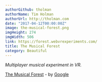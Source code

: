 ```yaml
---
authorGithub: tholman
authorName: Tim Holman
authorUrl: http://tholman.com
date: "2017-04-12T00:00:00Z"
image: the-musical-forest.png
imgHeight: 274
imgWidth: 506
link: https://forest.webvrexperiments.com/
title: The Musical Forest
category: Beautiful
---
```


_Multiplayer musical experiment in VR._

[The Musical Forest](https://forest.webvrexperiments.com/) - by [Google](https://www.google.com/)
